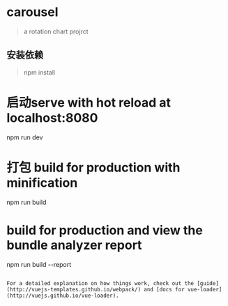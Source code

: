 # carousel

> a rotation chart projrct

## 安装依赖
> npm install

# 启动serve with hot reload at localhost:8080
npm run dev

# 打包  build for production with minification
npm run build

# build for production and view the bundle analyzer report
npm run build --report
```

For a detailed explanation on how things work, check out the [guide](http://vuejs-templates.github.io/webpack/) and [docs for vue-loader](http://vuejs.github.io/vue-loader).
